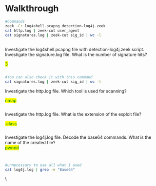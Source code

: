 # Walkthrough

```bash
#Commands
zeek -Cr log4shell.pcapng detection-log4j.zeek 
cat http.log | zeek-cut user_agent
cat signatures.log | zeek-cut sig_id | wc -l
```

\
Investigate the log4shell.pcapng file with detection-log4j.zeek script. Investigate the signature.log file. What is the number of signature hits?&#x20;

&#x20;<mark style="color:green;">3</mark>

<figure><img src="https://camo.githubusercontent.com/98ff779686d6f936bf75c81a2a08366c341def9dbd11af6f0d50cfce270f4626/68747470733a2f2f692e696d6775722e636f6d2f5871384c7364592e706e67" alt=""><figcaption></figcaption></figure>

```bash
#You can also check it with this command
cat signatures.log | zeek-cut sig_id | wc -l
```



Investigate the http.log file. Which tool is used for scanning?

<mark style="color:green;">nmap</mark>

<figure><img src="https://camo.githubusercontent.com/2f15cccdc57e60d2d9b1888d9a6a3c933ddaa2c3d2c1e4ac8a1171264a70041c/68747470733a2f2f692e696d6775722e636f6d2f6f7954424973712e706e67" alt=""><figcaption></figcaption></figure>

Investigate the http.log file. What is the extension of the exploit file?

&#x20;<mark style="color:green;">.class</mark>

<figure><img src="https://camo.githubusercontent.com/b3d4910282e1dec0b4ba283cff353105be48dd99eb23a6cca26dbb7d45bb00d7/68747470733a2f2f692e696d6775722e636f6d2f644672623166472e706e67" alt=""><figcaption></figcaption></figure>

Investigate the log4j.log file. Decode the base64 commands. What is the name of the created file?\
<mark style="color:green;">pwned</mark>

&#x20;

<figure><img src="https://camo.githubusercontent.com/650cb23d284b54bb5857c23dbd1034a0b74706285f7c70a9103673664ea0c221/68747470733a2f2f692e696d6775722e636f6d2f7246724b324c542e706e67" alt=""><figcaption></figcaption></figure>

<figure><img src="https://camo.githubusercontent.com/af85d1cc23b1d7d640c1deb959b634c12fc3bd003eccf58ff515ebe70b9a43ba/68747470733a2f2f692e696d6775722e636f6d2f3839527177597a2e706e67" alt=""><figcaption></figcaption></figure>

```bash
#unnecessary to use all what I used 
cat log4j.log | grep -e "Base64"
```

\
